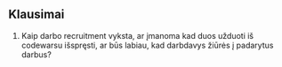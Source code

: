 ## Klausimai

1. Kaip darbo recruitment vyksta, ar įmanoma kad duos užduoti iš codewarsu išspręsti, ar būs labiau, kad darbdavys žiūrės į padarytus darbus?
